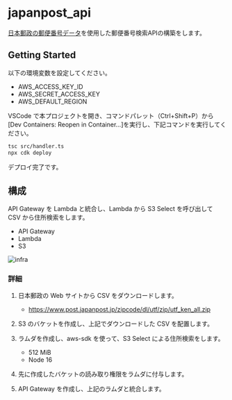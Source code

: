 # japanpost_api

[日本郵政の郵便番号データ](https://www.post.japanpost.jp/zipcode/dl/utf-zip.html)を使用した郵便番号検索APIの構築をします。

## Getting Started

以下の環境変数を設定してください。

- AWS_ACCESS_KEY_ID
- AWS_SECRET_ACCESS_KEY
- AWS_DEFAULT_REGION

VSCode で本プロジェクトを開き、コマンドパレット（Ctrl+Shift+P）から[Dev Containers: Reopen in Container...]を実行し、下記コマンドを実行してください。

```sh
tsc src/handler.ts
npx cdk deploy
```

デプロイ完了です。

## 構成

API Gateway を Lambda と統合し、Lambda から S3 Select を呼び出して CSV から住所検索をします。

- API Gateway
- Lambda
- S3

![infra](https://github.com/CASL0/japanpost_api/assets/28913760/bc33b472-fd01-47e7-941e-b415ac532a77)

### 詳細

1. 日本郵政の Web サイトから CSV をダウンロードします。

   - https://www.post.japanpost.jp/zipcode/dl/utf/zip/utf_ken_all.zip

1. S3 のバケットを作成し、上記でダウンロードした CSV を配置します。
1. ラムダを作成し、aws-sdk を使って、S3 Select による住所検索をします。
   - 512 MiB
   - Node 16
1. 先に作成したバケットの読み取り権限をラムダに付与します。
1. API Gateway を作成し、上記のラムダと統合します。

